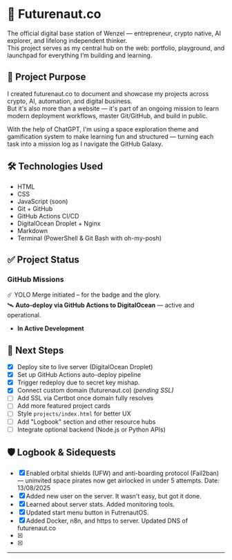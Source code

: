 # 🚀 Futurenaut.co

The official digital base station of Wenzel — entrepreneur, crypto native, AI explorer, and lifelong independent thinker.  
This project serves as my central hub on the web: portfolio, playground, and launchpad for everything I’m building and learning.

## 🌌 Project Purpose

I created futurenaut.co to document and showcase my projects across crypto, AI, automation, and digital business.  
But it's also more than a website — it's part of an ongoing mission to learn modern deployment workflows, master Git/GitHub, and build in public.

With the help of ChatGPT, I'm using a space exploration theme and gamification system to make learning fun and structured — turning each task into a mission log as I navigate the GitHub Galaxy.

## 🛠️ Technologies Used

- HTML
- CSS
- JavaScript (soon)
- Git + GitHub
- GitHub Actions CI/CD
- DigitalOcean Droplet + Nginx
- Markdown
- Terminal (PowerShell & Git Bash with oh-my-posh)

## ✅ Project Status

### GitHub Missions
☄️ YOLO Merge initiated – for the badge and the glory.  
🛰 **Auto-deploy via GitHub Actions to DigitalOcean** — active and operational.

- **In Active Development**

## 📍 Next Steps

- [X] Deploy site to live server (DigitalOcean Droplet)
- [X] Set up GitHub Actions auto-deploy pipeline
- [X] Trigger redeploy due to secret key mishap.
- [X] Connect custom domain (futurenaut.co) *(pending SSL)*
- [ ] Add SSL via Certbot once domain fully resolves
- [ ] Add more featured project cards
- [ ] Style `projects/index.html` for better UX
- [ ] Add "Logbook" section and other resource hubs
- [ ] Integrate optional backend (Node.js or Python APIs)

## 🛡 Logbook & Sidequests

- [X] Enabled orbital shields (UFW) and anti-boarding protocol (Fail2ban) — uninvited space pirates now get airlocked in under 5 attempts. Date: 13/08/2025
- [X] Added new user on the server. It wasn't easy, but got it done.
- [X] Learned about server stats. Added monitoring tools.
- [X] Updated start menu button in FutrenautOS.
- [X] Added Docker, n8n, and https to server. Updated DNS of futurenaut.co
- [X] 
- [X] 

---
